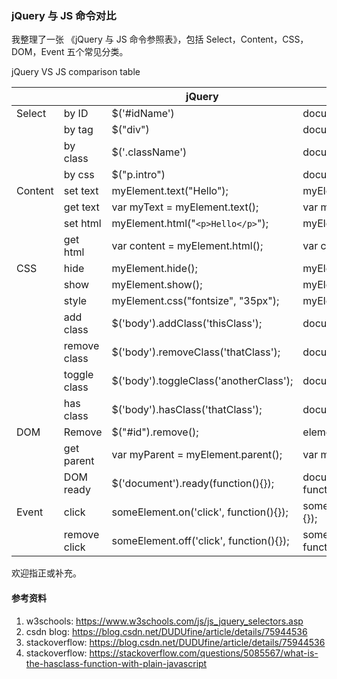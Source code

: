 ### jQuery 与 JS 命令对比

我整理了一张 《jQuery 与 JS 命令参照表》，包括 Select，Content，CSS，DOM，Event 五个常见分类。

jQuery VS JS comparison table

|         	|              	| jQuery                                  	| JS                                                                   	|
|---------	|--------------	|-----------------------------------------	|----------------------------------------------------------------------	|
| Select  	| by ID        	| $('#idName')                            	| document.getElementById('idName')                                    	|
|         	| by tag       	| $("div")                                	| document.getElementsByTagName("div")                                 	|
|         	| by class     	| $('.className')                         	| document.getElementsByClassName(".className");                       	|
|         	| by css       	| $("p.intro")                            	| document.querySelectorAll("p.intro")                                 	|
| Content 	| set text     	| myElement.text("Hello");                	| myElement.textContent = "Hello";                                     	|
|         	| get text     	| var myText = myElement.text();          	| var myText = myElement.textContent || myElement.innerText;           	|
|         	| set html     	| myElement.html("```<p>Hello</p>```");         	| myElement.innerHTML = "```<p>Hello</p>```";                                	|
|         	| get html     	| var content = myElement.html();         	| var content = myElement.innerHTML;                                   	|
| CSS     	| hide         	| myElement.hide();                       	| myElement.style.display = "none";                                    	|
|         	| show         	| myElement.show();                       	| myElement.style.display = "";                                        	|
|         	| style        	| myElement.css("fontsize", "35px");      	| myElement.style.fontSize = "35px";                                   	|
|         	| add class    	| $('body').addClass('thisClass');        	| document.body.classList.add('thisClass');                            	|
|         	| remove class 	| $('body').removeClass('thatClass');     	| document.body.classList.remove('thatClass');                         	|
|         	| toggle class 	| $('body').toggleClass('anotherClass');  	| document.body.classList.toggle('anotherClass');                      	|
|         	| has class    	| $('body').hasClass('thatClass');        	| document.body.classList.contains('thatClass')                        	|
| DOM     	| Remove       	| $("#id").remove();                      	| element.parentNode.removeChild(element);                             	|
|         	| get parent   	| var myParent = myElement.parent();      	| var myParent = myElement.parentNode;                                 	|
|         	| DOM ready    	| $('document').ready(function(){});      	| document.addEventListener('DOMContentLoaded', function(){ }, false); 	|
| Event  	| click        	| someElement.on('click', function(){});  	| someElement.addEventListener('click', function() {});                	|
|         	| remove click 	| someElement.off('click', function(){}); 	| someElement.removeEventListener('click', function() {});             	|


欢迎指正或补充。

#### 参考资料
1. w3schools: https://www.w3schools.com/js/js_jquery_selectors.asp 
2. csdn blog: https://blog.csdn.net/DUDUfine/article/details/75944536 
3. stackoverflow: https://blog.csdn.net/DUDUfine/article/details/75944536 
4. stackoverflow: https://stackoverflow.com/questions/5085567/what-is-the-hasclass-function-with-plain-javascript 
